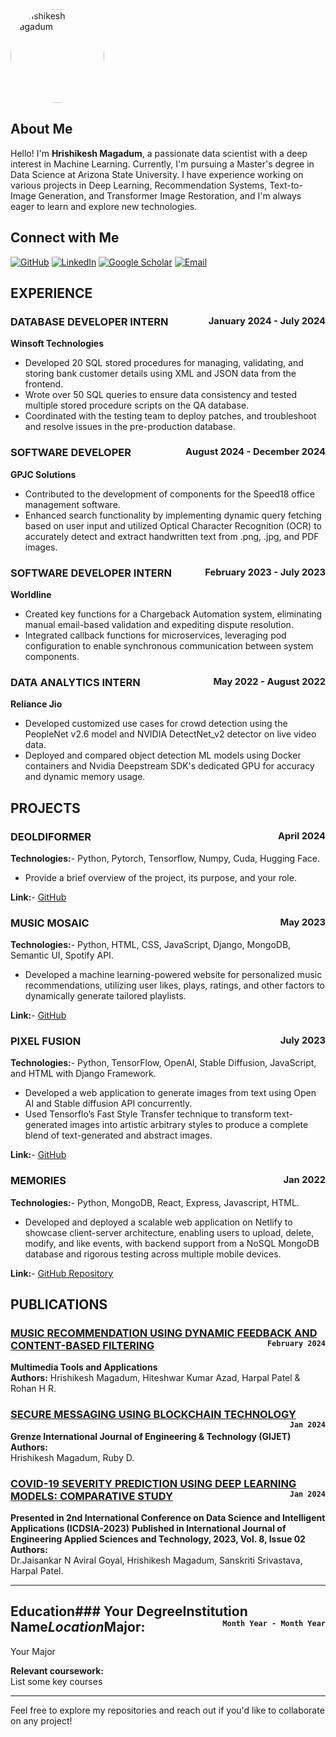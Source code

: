 
<!-- To make the image round, use HTML inside the Markdown file -->
<img src="https://github.com/user-attachments/assets/1ea7d318-934c-4b55-9cdc-1976cd8080a0" alt="Hrishikesh Magadum" style="border-radius: 50%; width: 150px; height: 150px;">

## About Me
Hello! I'm **Hrishikesh Magadum**, a passionate data scientist with a deep interest in Machine Learning. Currently, I'm pursuing a Master's degree in Data Science at Arizona State University. I have experience working on various projects in Deep Learning, Recommendation Systems, Text-to-Image Generation, and Transformer Image Restoration, and I'm always eager to learn and explore new technologies.


## Connect with Me

[![GitHub](https://img.shields.io/badge/GitHub-181717?style=for-the-badge&logo=github&logoColor=white&label=)](https://github.com/hrishikeshm12)
[![LinkedIn](https://img.shields.io/badge/LinkedIn-0077B5?style=for-the-badge&logo=linkedin&logoColor=white&label=)](https://www.linkedin.com/in/hrishikesh-magadum-323a431b3/)
[![Google Scholar](https://img.shields.io/badge/Google_Scholar-4285F4?style=for-the-badge&logo=google-scholar&logoColor=white&label=)](https://scholar.google.com/citations?user=p2Nk2JwAAAAJ&hl=en&oi=ao)
[![Email](https://img.shields.io/badge/Email-D14836?style=for-the-badge&logo=gmail&logoColor=white&label=)](mailto:hrishikeshmagadum09@gmail.com)



## EXPERIENCE


### DATABASE DEVELOPER INTERN <span style="float: right; font-size: 0.9em;">January 2024 - July 2024</span>  
**Winsoft Technologies**
- Developed 20 SQL stored procedures for managing, validating, and storing bank customer details using XML and JSON data from the frontend.
- Wrote over 50 SQL queries to ensure data consistency and tested multiple stored procedure scripts on the QA database.
- Coordinated with the testing team to deploy patches, and troubleshoot and resolve issues in the pre-production database.

### SOFTWARE DEVELOPER <span style="float: right; font-size: 0.9em;">August 2024 - December 2024</span>
**GPJC Solutions**
- Contributed to the development of components for the Speed18 office management software.
- Enhanced search functionality by implementing dynamic query fetching based on user input and utilized Optical Character Recognition (OCR) to accurately detect and extract handwritten text from .png, .jpg, and PDF images.

### SOFTWARE DEVELOPER INTERN <span style="float: right; font-size: 0.9em;">February 2023 - July 2023</span>
**Worldline**
- Created key functions for a Chargeback Automation system, eliminating manual email-based validation and expediting dispute resolution.
- Integrated callback functions for microservices, leveraging pod configuration to enable synchronous communication between system components.

### DATA ANALYTICS INTERN <span style="float: right; font-size: 0.9em;">May 2022 - August 2022</span>
**Reliance Jio**
- Developed customized use cases for crowd detection using the PeopleNet v2.6 model and NVIDIA DetectNet_v2 detector on live video data.
- Deployed and compared object detection ML models using Docker containers and Nvidia Deepstream SDK's dedicated GPU for accuracy and dynamic memory usage.




## PROJECTS


### DEOLDIFORMER <span style="float: right; font-size: 0.9em;">April 2024</span>  
**Technologies:**- Python, Pytorch, Tensorflow, Numpy, Cuda, Hugging Face.
- Provide a brief overview of the project, its purpose, and your role.

**Link:**- [GitHub](https://github.com/)

### MUSIC MOSAIC <span style="float: right; font-size: 0.9em;">May 2023</span>
**Technologies:**- Python, HTML, CSS, JavaScript, Django, MongoDB, Semantic UI, Spotify API.
- Developed a machine learning-powered website for personalized music recommendations, utilizing user likes, plays, ratings, and other factors to dynamically generate tailored playlists.

**Link:**- [GitHub](https://github.com/)

### PIXEL FUSION <span style="float: right; font-size: 0.9em;">July 2023</span>
**Technologies:**- Python, TensorFlow, OpenAI, Stable Diffusion, JavaScript, and HTML with Django Framework.
-  Developed a web application to generate images from text using Open AI and Stable diffusion API concurrently.
- Used Tensorflo’s Fast Style Transfer technique to transform text-generated images into artistic arbitrary styles to produce a complete blend of text-generated and abstract images.

**Link:**- [GitHub](https://github.com/)

### MEMORIES <span style="float: right; font-size: 0.9em;">Jan 2022</span>
**Technologies:**- Python, MongoDB, React, Express, Javascript, HTML.
- Developed and deployed a scalable web application on Netlify to showcase client-server architecture, enabling users to upload, delete, modify, and like events, with backend support from a NoSQL MongoDB database and rigorous testing across multiple mobile devices.

**Link:**- [GitHub Repository](https://github.com/)


## PUBLICATIONS

### [MUSIC RECOMMENDATION USING DYNAMIC FEEDBACK AND CONTENT-BASED FILTERING](https://link.springer.com/article/10.1007/s11042-024-18636-8) <span style="float: right; font-size: 14px;">`February 2024`</span>
**Multimedia Tools and Applications**   
**Authors:** 
Hrishikesh Magadum, Hiteshwar Kumar Azad, Harpal Patel & Rohan H R.


### [SECURE MESSAGING USING BLOCKCHAIN TECHNOLOGY](https://openurl.ebsco.com/EPDB%3Agcd%3A7%3A5246311/detailv2?sid=ebsco%3Aplink%3Ascholar&id=ebsco%3Agcd%3A175658260&crl=c) <span style="float: right; font-size: 14px;">`Jan 2024`</span>
**Grenze International Journal of Engineering & Technology (GIJET)**  
**Authors:**  
Hrishikesh  Magadum, Ruby D.


### [COVID-19 SEVERITY PREDICTION USING DEEP LEARNING MODELS: COMPARATIVE STUDY](https://www.ijeast.com/papers/101-106,%20Tesma0802,IJEAST.pdf) <span style="float: right; font-size: 14px;">`Jan 2024`</span>
**Presented in 2nd International Conference on Data Science and Intelligent Applications (ICDSIA-2023)**
**Published in International Journal of Engineering Applied Sciences and Technology, 2023, Vol. 8, Issue 02**
**Authors:**  
Dr.Jaisankar N Aviral Goyal, Hrishikesh Magadum, Sanskriti Srivastava, Harpal Patel.

---

## Education### Your Degree**Institution Name***Location*<span style="float: right; font-size: 14px;">`Month Year - Month Year`</span>**Major:**  
Your Major

**Relevant coursework:**  
List some key courses


---

Feel free to explore my repositories and reach out if you'd like to collaborate on any project!
